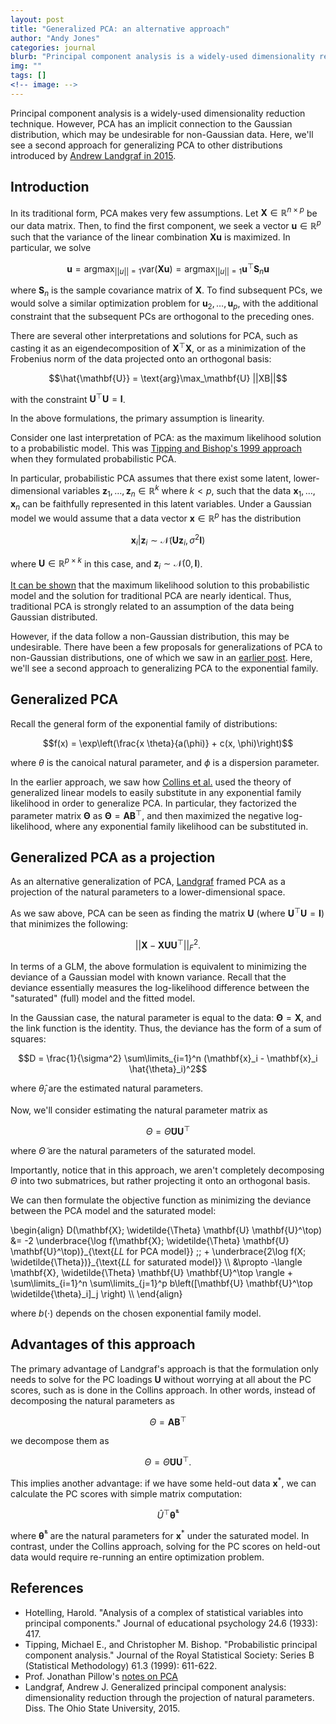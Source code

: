 ```yaml
---
layout: post
title: "Generalized PCA: an alternative approach"
author: "Andy Jones"
categories: journal
blurb: "Principal component analysis is a widely-used dimensionality reduction technique. However, PCA has an implicit connection to the Gaussian distribution, which may be undesirable for non-Gaussian data. Here, we'll see a second approach for generalizing PCA to other distributions introduced by [Andrew Landgraf in 2015](https://etd.ohiolink.edu/!etd.send_file?accession=osu1437610558&disposition=inline)."
img: ""
tags: []
<!-- image: -->
---
```



Principal component analysis is a widely-used dimensionality reduction technique. However, PCA has an implicit connection to the Gaussian distribution, which may be undesirable for non-Gaussian data. Here, we'll see a second approach for generalizing PCA to other distributions introduced by [Andrew Landgraf in 2015](https://etd.ohiolink.edu/!etd.send_file?accession=osu1437610558&disposition=inline).

## Introduction

In its traditional form, PCA makes very few assumptions. Let $\mathbf{X} \in \mathbb{R}^{n \times p}$ be our data matrix. Then, to find the first component, we seek a vector $\mathbf{u} \in \mathbb{R}^p$ such that the variance of the linear combination $\mathbf{X}\mathbf{u}$ is maximized. In particular, we solve

$$\mathbf{u} = \text{arg}\max_{||u|| = 1} \text{var}(\mathbf{X}\mathbf{u}) = \text{arg}\max_{||u|| = 1} \mathbf{u}^\top \mathbf{S}_n \mathbf{u}$$

where $\textbf{S}_n$ is the sample covariance matrix of $\mathbf{X}$. To find subsequent PCs, we would solve a similar optimization problem for $\mathbf{u}_2, \dots, \mathbf{u}_p$, with the additional constraint that the subsequent PCs are orthogonal to the preceding ones.

There are several other interpretations and solutions for PCA, such as casting it as an eigendecomposition of $\mathbf{X}^\top \mathbf{X}$, or as a minimization of the Frobenius norm of the data projected onto an orthogonal basis:

$$\hat{\mathbf{U}} = \text{arg}\max_\mathbf{U} ||XB||$$

with the constraint $\mathbf{U}^\top \mathbf{U} = \mathbf{I}$.

In the above formulations, the primary assumption is linearity.

Consider one last interpretation of PCA: as the maximum likelihood solution to a probabilistic model. This was [Tipping and Bishop's 1999 approach](https://www.apps.stat.vt.edu/leman/VTCourses/PPCA.pdf) when they formulated probabilistic PCA. 

In particular, probabilistic PCA assumes that there exist some latent, lower-dimensional variables $\mathbf{z}_1, \dots, \mathbf{z}_n \in \mathbb{R}^k$ where $k < p$, such that the data $\mathbf{x}_1, \dots, \mathbf{x}_n$ can be faithfully represented in this latent variables. Under a Gaussian model we would assume that a data vector $\mathbf{x} \in \mathbb{R}^p$ has the distribution

$$\mathbf{x}_i | \mathbf{z}_i \sim \mathcal{N}(\mathbf{U} \mathbf{z}_i, \sigma^2 \mathbf{I})$$

where $\mathbf{U} \in \mathbb{R}^{p \times k}$ in this case, and $\mathbf{z}_i \sim \mathcal{N}(0, \mathbf{I})$.

[It can be shown](https://etd.ohiolink.edu/!etd.send_file?accession=osu1437610558&disposition=inline) that the maximum likelihood solution to this probabilistic model and the solution for traditional PCA are nearly identical. Thus, traditional PCA is strongly related to an assumption of the data being Gaussian distributed.

However, if the data follow a non-Gaussian distribution, this may be undesirable. There have been a few proposals for generalizations of PCA to non-Gaussian distributions, one of which we saw in an [earlier post](https://andrewcharlesjones.github.io/posts/2020/03/generalizedpca/). Here, we'll see a second approach to generalizing PCA to the exponential family.

## Generalized PCA

Recall the general form of the exponential family of distributions:

$$f(x) = \exp\left(\frac{x \theta}{a(\phi)} + c(x, \phi)\right)$$

where $\theta$ is the canoical natural parameter, and $\phi$ is a dispersion parameter.

In the earlier approach, we saw how [Collins et al.](https://papers.nips.cc/paper/2078-a-generalization-of-principal-components-analysis-to-the-exponential-family.pdf) used the theory of generalized linear models to easily substitute in any exponential family likelihood in order to generalize PCA. In particular, they factorized the parameter matrix $\mathbf{\Theta}$ as $\mathbf{\Theta} = \mathbf{A} \mathbf{B}^\top$, and then maximized the negative log-likelihood, where any exponential family likelihood can be substituted in.

## Generalized PCA as a projection

As an alternative generalization of PCA, [Landgraf](https://etd.ohiolink.edu/!etd.send_file?accession=osu1437610558&disposition=inline) framed PCA as a projection of the natural parameters to a lower-dimensional space.

As we saw above, PCA can be seen as finding the matrix $\mathbf{U}$ (where $\mathbf{U}^\top \mathbf{U} = \mathbf{I}$) that minimizes the following:

$$||\mathbf{X} - \mathbf{X} \mathbf{U} \mathbf{U}^\top||_F^2.$$

In terms of a GLM, the above formulation is equivalent to minimizing the deviance of a Gaussian model with known variance. Recall that the deviance essentially measures the log-likelihood difference between the "saturated" (full) model and the fitted model.

In the Gaussian case, the natural parameter is equal to the data: $\mathbf{\Theta} = \mathbf{X}$, and the link function is the identity. Thus, the deviance has the form of a sum of squares:

$$D = \frac{1}{\sigma^2} \sum\limits_{i=1}^n (\mathbf{x}_i - \mathbf{x}_i \hat{\theta}_i)^2$$

where $\hat{\theta}_i$ are the estimated natural parameters.

Now, we'll consider estimating the natural parameter matrix as

$$\Theta = \widetilde{\Theta} \mathbf{U} \mathbf{U}^\top$$

where $\widetilde{\Theta}$ are the natural parameters of the saturated model.

Importantly, notice that in this approach, we aren't completely decomposing $\Theta$ into two submatrices, but rather projecting it onto an orthogonal basis.

We can then formulate the objective function as minimizing the deviance between the PCA model and the saturated model:

\begin{align} D(\mathbf{X}; \widetilde{\Theta} \mathbf{U} \mathbf{U}^\top) &= -2 \underbrace{\log f(\mathbf{X}; \widetilde{\Theta} \mathbf{U} \mathbf{U}^\top)}\_{\text{$LL$ for PCA model}} \;\; + \underbrace{2\log f(X; \widetilde{\Theta})}\_{\text{$LL$ for saturated model}} \\\ &\propto -\langle \mathbf{X}, \widetilde{\Theta} \mathbf{U} \mathbf{U}^\top \rangle + \sum\limits_{i=1}^n \sum\limits_{j=1}^p b\left([\mathbf{U} \mathbf{U}^\top \widetilde{\theta}\_i]\_j \right) \\\ \end{align}

where $b(\cdot)$ depends on the chosen exponential family model.

## Advantages of this approach

The primary advantage of Landgraf's approach is that the formulation only needs to solve for the PC loadings $\mathbf{U}$ without worrying at all about the PC scores, such as is done in the Collins approach. In other words, instead of decomposing the natural parameters as

$$\Theta = \mathbf{A}\mathbf{B}^\top$$

we decompose them as 

$$\Theta = \widetilde{\Theta}\mathbf{U}\mathbf{U}^\top.$$

This implies another advantage: if we have some held-out data $\mathbf{x}^*$, we can calculate the PC scores with simple matrix computation:

$$\hat{U}^\top \mathbf{\widetilde{\theta}}^*$$

where $\mathbf{\widetilde{\theta}}^*$ are the natural parameters for $\mathbf{x}^*$ under the saturated model. In contrast, under the Collins approach, solving for the PC scores on held-out data would require re-running an entire optimization problem.


## References

- Hotelling, Harold. "Analysis of a complex of statistical variables into principal components." Journal of educational psychology 24.6 (1933): 417.
- Tipping, Michael E., and Christopher M. Bishop. "Probabilistic principal component analysis." Journal of the Royal Statistical Society: Series B (Statistical Methodology) 61.3 (1999): 611-622.
- Prof. Jonathan Pillow's [notes on PCA](http://pillowlab.princeton.edu/teaching/statneuro2018/slides/notes05_PCA2.pdf)
- Landgraf, Andrew J. Generalized principal component analysis: dimensionality reduction through the projection of natural parameters. Diss. The Ohio State University, 2015.
